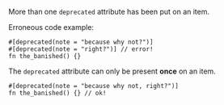 More than one `deprecated` attribute has been put on an item.

Erroneous code example:

```compile_fail,E0550
#[deprecated(note = "because why not?")]
#[deprecated(note = "right?")] // error!
fn the_banished() {}
```

The `deprecated` attribute can only be present **once** on an item.

```
#[deprecated(note = "because why not, right?")]
fn the_banished() {} // ok!
```
